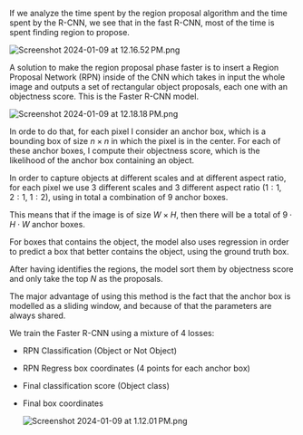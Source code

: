 If we analyze the time spent by the region proposal algorithm and the time spent by the R-CNN, we see that in the fast R-CNN, most of the time is spent finding region to propose.

![Screenshot 2024-01-09 at 12.16.52 PM.png](Screenshot_2024-01-09_at_12.16.52_PM.png)

A solution to make the region proposal phase faster is to insert a Region Proposal Network (RPN) inside of the CNN which takes in input the whole image and outputs a set of rectangular object proposals, each one with an objectness score. This is the Faster R-CNN model.

![Screenshot 2024-01-09 at 12.18.18 PM.png](Screenshot_2024-01-09_at_12.18.18_PM.png)

In orde to do that, for each pixel I consider an anchor box, which is a bounding box of size $n \times n$ in which the pixel is in the center. For each of these anchor boxes, I compute their objectness score, which is the likelihood of the anchor box containing an object. 

In order to capture objects at different scales and at different aspect ratio, for each pixel we use $3$ different scales and $3$ different aspect ratio ($1:1$, $2:1$, $1:2$), using in total a combination of $9$ anchor boxes.

This means that if the image is of size $W \times  H$, then there will be a total of $9 \cdot H \cdot W$ anchor boxes.

For boxes that contains the object, the model also uses regression in order to predict a box that better contains the object, using the ground truth box.

After having identifies the regions, the model sort them by objectness score and only take the top $N$ as the proposals.

The major advantage of using this method is the fact that the anchor box is modelled as a sliding window, and because of that the parameters are always shared.

We train the Faster R-CNN using a mixture of 4 losses:

- RPN Classification (Object or Not Object)
- RPN Regress box coordinates (4 points for each anchor box)
- Final classification score (Object class)
- Final box coordinates
    
    ![Screenshot 2024-01-09 at 1.12.01 PM.png](Screenshot_2024-01-09_at_1.12.01_PM.png)
    